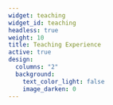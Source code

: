 ```yaml
---
widget: teaching
widget_id: teaching
headless: true
weight: 10
title: Teaching Experience
active: true
design:
  columns: "2"
  background:
    text_color_light: false
    image_darken: 0
---
```


